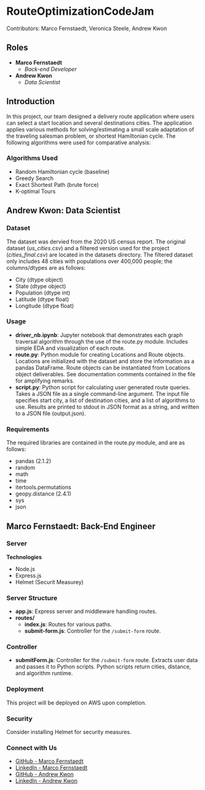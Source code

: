 # RouteOptimizationCodeJam
Contributors: Marco Fernstaedt, Veronica Steele, Andrew Kwon

## Roles
- **Marco Fernstaedt**
  - *Back-end Developer*
- **Andrew Kwon**
  - *Data Scientist*

## Introduction
In this project, our team designed a delivery route application where users can select a start location and several destinations cities. The application applies various methods for solving/estimating a small scale adaptation of the traveling salesman problem, or shortest Hamiltonian cycle. The following algorithms were used for comparative analysis:

### Algorithms Used
- Random Hamiltonian cycle (baseline)
- Greedy Search
- Exact Shortest Path (brute force)
- K-optimal Tours

## Andrew Kwon: Data Scientist

### Dataset
The dataset was dervied from the 2020 US census report. The original dataset (*us_cities.csv*) and a filtered version used for the project (*cities_final.csv*) are located in the datasets directory. The filtered dataset only includes 48 cities with populations over 400,000 people; the columns/dtypes are as follows:
- City (dtype object)
- State (dtype object)
- Population (dtype int)
- Latitude (dtype float)
- Longitude (dtype float)

### Usage
- **driver_nb.ipynb**: Jupyter notebook that demonstrates each graph traversal algorithm through the use of the route.py module. Includes simple EDA and visualization of each route.
- **route.py**: Python module for creating Locations and Route objects. Locations are initialized with the dataset and store the information as a pandas DataFrame. Route objects can be instantiated from Locations object deliverables. See documentation comments contained in the file for amplifying remarks.
- **script.py**: Python script for calculating user generated route queries. Takes a JSON file as a single command-line argument. The input file specifies start city, a list of destination cities, and a list of algorithms to use. Results are printed to stdout in JSON format as a string, and written to a JSON file (output.json).

### Requirements
The required libraries are contained in the route.py module, and are as follows:
- pandas (2.1.2)
- random
- math
- time
- itertools.permutations
- geopy.distance (2.4.1)
- sys
- json

## Marco Fernstaedt: Back-End Engineer

### Server
**Technologies**
- Node.js
- Express.js
- Helmet (Securit Measurey)

### Server Structure
- **app.js**: Express server and middleware handling routes.
- **routes/**
  - **index.js**: Routes for various paths.
  - **submit-form.js**: Controller for the `/submit-form` route.

### Controller
- **submitForm.js**: Controller for the `/submit-form` route. Extracts user data and passes it to Python scripts. Python scripts return cities, distance, and algorithm runtime.

### Deployment
This project will be deployed on AWS upon completion.

### Security
Consider installing Helmet for security measures.

### Connect with Us

- [GitHub - Marco Fernstaedt](https://github.com/MarcoFernstaedt)
- [LinkedIn - Marco Fernstaedt](https://www.linkedin.com/in/marco-f-19a372219?lipi=urn%3Ali%3Apage%3Ad_flagship3_profile_view_base_contact_details%3BtABxipo9S0iGUo9Hp968eA%3D%3D)
- [GitHub - Andrew Kwon](https://github.com/adkwn1)
- [LinkedIn - Andrew Kwon](https://www.linkedin.com/in/andrew-kwon-913849261/)
